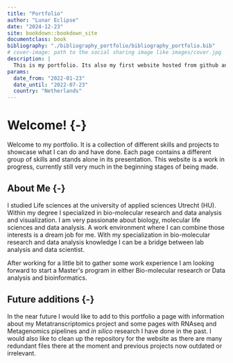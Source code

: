 ```yaml
--- 
title: "Portfolio"
author: "Lunar Eclipse"
date: "2024-12-23"
site: bookdown::bookdown_site
documentclass: book
bibliography: "./bibliography_portfolio/bibliography_portfolio.bib"
# cover-image: path to the social sharing image like images/cover.jpg
description: |
  This is my portfolio. Its also my first website hosted from github and netlify. I hope you enjoy!
params:
  date_from: "2022-01-23"
  date_until: "2022-07-23"
  country: "Netherlands"
---
```


# Welcome! {-}

Welcome to my portfolio. It is a collection of different skills and projects to showcase what I can do and have done. Each page contains a different group of skills and stands alone in its presentation. This website is a work in progress, currently still very much in the beginning stages of being made.

## About Me {-}

I studied Life sciences at the university of applied sciences Utrecht (HU). Within my degree I specialized in bio-molecular research and data analysis and visualization. I am very passionate about biology, molecular life sciences and data analysis. A work environment where I can combine those interests is a dream job for
me. With my specialization in bio-molecular research and data analysis knowledge I can be a bridge between lab analysis and data scientist. 

After working for a little bit to gather some work experience I am looking forward to start a Master's program in either Bio-molecular research or Data analysis and bioinformatics. 

## Future additions {-}

In the near future I would like to add to this portfolio a page with information about my Metatranscriptomics project and some pages with RNAseq and Metagenomics pipelines and *in silico* research I have done in the past. I would also like to clean up the repository for the website as there are many redundant files there at the moment and previous projects now outdated or irrelevant.

